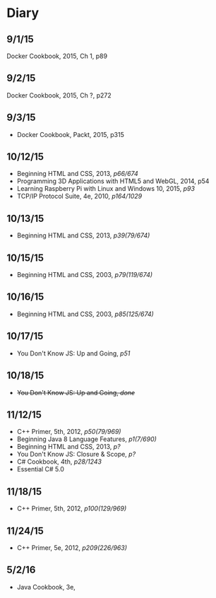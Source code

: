 
Diary
=================

9/1/15
--------
Docker Cookbook, 2015, Ch 1, p89

9/2/15
--------
Docker Cookbook, 2015, Ch ?, p272

9/3/15
--------
* Docker Cookbook, Packt, 2015, p315

10/12/15
--------
* Beginning HTML and CSS, 2013, *p66/674*
* Programming 3D Applications with HTML5 and WebGL, 2014, p54
* Learning Raspberry Pi with Linux and Windows 10, 2015, *p93*
* TCP/IP Protocol Suite, 4e, 2010, *p164/1029*

10/13/15
--------
* Beginning HTML and CSS, 2013, *p39(79/674)*

10/15/15
--------
* Beginning HTML and CSS, 2003, *p79(119/674)*

10/16/15
--------
* Beginning HTML and CSS, 2003, *p85(125/674)*

10/17/15
--------
* You Don't Know JS: Up and Going, *p51*

10/18/15
--------
* ~~You Don't Know JS: Up and Going, *done*~~

11/12/15
--------
* C++ Primer, 5th, 2012, *p50(79/969)*
* Beginning Java 8 Language Features, *p1(7/690)*
* Beginning HTML and CSS, 2013, *p?*
* You Don't Know JS: Closure & Scope, *p?*
* C# Cookbook, 4th, *p28/1243*
* Essential C# 5.0

11/18/15
--------
* C++ Primer, 5th, 2012, *p100(129/969)*

11/24/15
--------
* C++ Primer, 5e, 2012, *p209(226/963)*

5/2/16
------
* Java Cookbook, 3e, 
